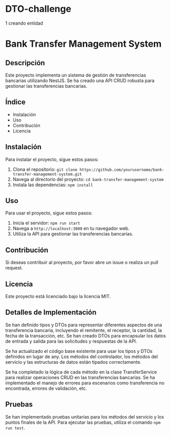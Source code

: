 # DTO-challenge
1 creando entidad 
# Bank Transfer Management System

## Descripción

Este proyecto implementa un sistema de gestión de transferencias bancarias utilizando NestJS. Se ha creado una API CRUD robusta para gestionar las transferencias bancarias.

## Índice

- Instalación
- Uso
- Contribución
- Licencia

## Instalación

Para instalar el proyecto, sigue estos pasos:

1. Clona el repositorio: `git clone https://github.com/yourusername/bank-transfer-management-system.git`
2. Navega al directorio del proyecto: `cd bank-transfer-management-system`
3. Instala las dependencias: `npm install`

## Uso

Para usar el proyecto, sigue estos pasos:

1. Inicia el servidor: `npm run start`
2. Navega a `http://localhost:3000` en tu navegador web.
3. Utiliza la API para gestionar las transferencias bancarias.

## Contribución

Si deseas contribuir al proyecto, por favor abre un issue o realiza un pull request.

## Licencia

Este proyecto está licenciado bajo la licencia MIT.

## Detalles de Implementación

Se han definido tipos y DTOs para representar diferentes aspectos de una transferencia bancaria, incluyendo el remitente, el receptor, la cantidad, la fecha de la transacción, etc. Se han creado DTOs para encapsular los datos de entrada y salida para las solicitudes y respuestas de la API.

Se ha actualizado el código base existente para usar los tipos y DTOs definidos en lugar de any. Los métodos del controlador, los métodos del servicio y las estructuras de datos están tipados correctamente.

Se ha completado la lógica de cada método en la clase TransferService para realizar operaciones CRUD en las transferencias bancarias. Se ha implementado el manejo de errores para escenarios como transferencia no encontrada, errores de validación, etc.

## Pruebas

Se han implementado pruebas unitarias para los métodos del servicio y los puntos finales de la API. Para ejecutar las pruebas, utiliza el comando `npm run test`.


